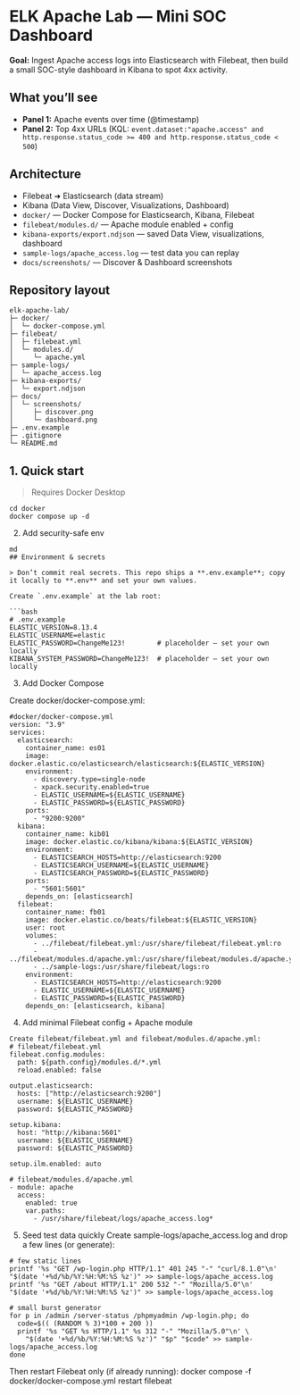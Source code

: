 # ELK Apache Lab — Mini SOC Dashboard

**Goal:** Ingest Apache access logs into Elasticsearch with Filebeat, then build a small SOC-style dashboard in Kibana to spot 4xx activity.

## What you’ll see
- **Panel 1:** Apache events over time (@timestamp)
- **Panel 2:** Top 4xx URLs (KQL: `event.dataset:"apache.access" and http.response.status_code >= 400 and http.response.status_code < 500`)

## Architecture
- Filebeat ➜ Elasticsearch (data stream)
- Kibana (Data View, Discover, Visualizations, Dashboard)
- `docker/` — Docker Compose for Elasticsearch, Kibana, Filebeat
- `filebeat/modules.d/` — Apache module enabled + config
- `kibana-exports/export.ndjson` — saved Data View, visualizations, dashboard
- `sample-logs/apache_access.log` — test data you can replay
- `docs/screenshots/` — Discover & Dashboard screenshots
## Repository layout

```text
elk-apache-lab/
├─ docker/
│  └─ docker-compose.yml
├─ filebeat/
│  ├─ filebeat.yml
│  └─ modules.d/
│     └─ apache.yml
├─ sample-logs/
│  └─ apache_access.log
├─ kibana-exports/
│  └─ export.ndjson
├─ docs/
│  └─ screenshots/
│     ├─ discover.png
│     └─ dashboard.png
├─ .env.example
├─ .gitignore
└─ README.md
```


## 1. Quick start
> Requires Docker Desktop

```
cd docker
docker compose up -d
```

2. Add security-safe env 
```
md
## Environment & secrets

> Don’t commit real secrets. This repo ships a **.env.example**; copy it locally to **.env** and set your own values.

Create `.env.example` at the lab root:

```bash
# .env.example
ELASTIC_VERSION=8.13.4
ELASTIC_USERNAME=elastic
ELASTIC_PASSWORD=ChangeMe123!        # placeholder – set your own locally
KIBANA_SYSTEM_PASSWORD=ChangeMe123!  # placeholder – set your own locally
```

3. Add Docker Compose

Create docker/docker-compose.yml:
```
#docker/docker-compose.yml
version: "3.9"
services:
  elasticsearch:
    container_name: es01
    image: docker.elastic.co/elasticsearch/elasticsearch:${ELASTIC_VERSION}
    environment:
      - discovery.type=single-node
      - xpack.security.enabled=true
      - ELASTIC_USERNAME=${ELASTIC_USERNAME}
      - ELASTIC_PASSWORD=${ELASTIC_PASSWORD}
    ports:
      - "9200:9200"
  kibana:
    container_name: kib01
    image: docker.elastic.co/kibana/kibana:${ELASTIC_VERSION}
    environment:
      - ELASTICSEARCH_HOSTS=http://elasticsearch:9200
      - ELASTICSEARCH_USERNAME=${ELASTIC_USERNAME}
      - ELASTICSEARCH_PASSWORD=${ELASTIC_PASSWORD}
    ports:
      - "5601:5601"
    depends_on: [elasticsearch]
  filebeat:
    container_name: fb01
    image: docker.elastic.co/beats/filebeat:${ELASTIC_VERSION}
    user: root
    volumes:
      - ../filebeat/filebeat.yml:/usr/share/filebeat/filebeat.yml:ro
      - ../filebeat/modules.d/apache.yml:/usr/share/filebeat/modules.d/apache.yml:ro
      - ../sample-logs:/usr/share/filebeat/logs:ro
    environment:
      - ELASTICSEARCH_HOSTS=http://elasticsearch:9200
      - ELASTIC_USERNAME=${ELASTIC_USERNAME}
      - ELASTIC_PASSWORD=${ELASTIC_PASSWORD}
    depends_on: [elasticsearch, kibana]
```
4. Add minimal Filebeat config + Apache module
```
Create filebeat/filebeat.yml and filebeat/modules.d/apache.yml:
# filebeat/filebeat.yml
filebeat.config.modules:
  path: ${path.config}/modules.d/*.yml
  reload.enabled: false

output.elasticsearch:
  hosts: ["http://elasticsearch:9200"]
  username: ${ELASTIC_USERNAME}
  password: ${ELASTIC_PASSWORD}

setup.kibana:
  host: "http://kibana:5601"
  username: ${ELASTIC_USERNAME}
  password: ${ELASTIC_PASSWORD}

setup.ilm.enabled: auto
```
```
# filebeat/modules.d/apache.yml
- module: apache
  access:
    enabled: true
    var.paths:
      - /usr/share/filebeat/logs/apache_access.log*
```
5. Seed test data quickly
Create sample-logs/apache_access.log and drop a few lines (or generate):
```
# few static lines
printf '%s "GET /wp-login.php HTTP/1.1" 401 245 "-" "curl/8.1.0"\n' "$(date '+%d/%b/%Y:%H:%M:%S %z')" >> sample-logs/apache_access.log
printf '%s "GET /about HTTP/1.1" 200 532 "-" "Mozilla/5.0"\n'       "$(date '+%d/%b/%Y:%H:%M:%S %z')" >> sample-logs/apache_access.log

# small burst generator
for p in /admin /server-status /phpmyadmin /wp-login.php; do
  code=$(( (RANDOM % 3)*100 + 200 ))
  printf '%s "GET %s HTTP/1.1" %s 312 "-" "Mozilla/5.0"\n' \
    "$(date '+%d/%b/%Y:%H:%M:%S %z')" "$p" "$code" >> sample-logs/apache_access.log
done
```
Then restart Filebeat only (if already running):
docker compose -f docker/docker-compose.yml restart filebeat




   


